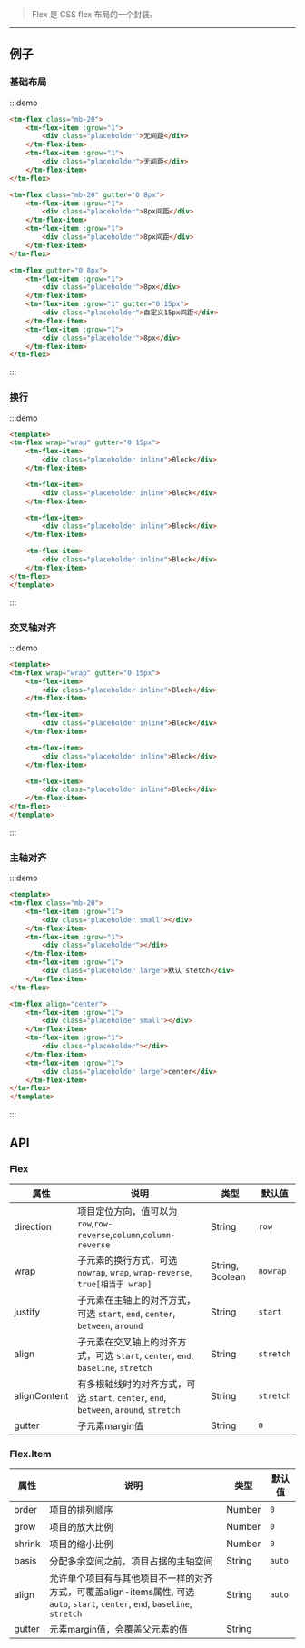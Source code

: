 > Flex 是 CSS flex 布局的一个封装。

-------------

## 例子

### 基础布局

:::demo

```html
<tm-flex class="mb-20">
    <tm-flex-item :grow="1">
        <div class="placeholder">无间距</div>
    </tm-flex-item>
    <tm-flex-item :grow="1">
        <div class="placeholder">无间距</div>
    </tm-flex-item>
</tm-flex>

<tm-flex class="mb-20" gutter="0 8px">
    <tm-flex-item :grow="1">
        <div class="placeholder">8px间距</div>
    </tm-flex-item>
    <tm-flex-item :grow="1">
        <div class="placeholder">8px间距</div>
    </tm-flex-item>
</tm-flex>

<tm-flex gutter="0 8px">
    <tm-flex-item :grow="1">
        <div class="placeholder">8px</div>
    </tm-flex-item>
    <tm-flex-item :grow="1" gutter="0 15px">
        <div class="placeholder">自定义15px间距</div>
    </tm-flex-item>
    <tm-flex-item :grow="1">
        <div class="placeholder">8px</div>
    </tm-flex-item>
</tm-flex>
```
:::

### 换行

:::demo 

```html
<template>
<tm-flex wrap="wrap" gutter="0 15px">
    <tm-flex-item>
        <div class="placeholder inline">Block</div>
    </tm-flex-item>

    <tm-flex-item>
        <div class="placeholder inline">Block</div>
    </tm-flex-item>

    <tm-flex-item>
        <div class="placeholder inline">Block</div>
    </tm-flex-item>

    <tm-flex-item>
        <div class="placeholder inline">Block</div>
    </tm-flex-item>
</tm-flex>
</template>
```
:::

### 交叉轴对齐

:::demo 

```html
<template>
<tm-flex wrap="wrap" gutter="0 15px">
    <tm-flex-item>
        <div class="placeholder inline">Block</div>
    </tm-flex-item>

    <tm-flex-item>
        <div class="placeholder inline">Block</div>
    </tm-flex-item>

    <tm-flex-item>
        <div class="placeholder inline">Block</div>
    </tm-flex-item>

    <tm-flex-item>
        <div class="placeholder inline">Block</div>
    </tm-flex-item>
</tm-flex>
</template>
```
:::

### 主轴对齐

:::demo 

```html
<template>
<tm-flex class="mb-20">
    <tm-flex-item :grow="1">
        <div class="placeholder small"></div>
    </tm-flex-item>
    <tm-flex-item :grow="1">
        <div class="placeholder"></div>
    </tm-flex-item>
    <tm-flex-item :grow="1">
        <div class="placeholder large">默认 stetch</div>
    </tm-flex-item>
</tm-flex>

<tm-flex align="center">
    <tm-flex-item :grow="1">
        <div class="placeholder small"></div>
    </tm-flex-item>
    <tm-flex-item :grow="1">
        <div class="placeholder"></div>
    </tm-flex-item>
    <tm-flex-item :grow="1">
        <div class="placeholder large">center</div>
    </tm-flex-item>
</tm-flex>
</template>
```
:::

## API

### Flex

属性 | 说明 | 类型 | 默认值
-----|-----|------|------
| direction    | 项目定位方向，值可以为 `row`,`row-reverse`,`column`,`column-reverse`    | String | `row` |
| wrap         | 子元素的换行方式，可选 `nowrap`, `wrap`, `wrap-reverse`, `true[相当于 wrap]` | String, Boolean  | `nowrap` |
| justify      | 子元素在主轴上的对齐方式，可选 `start`, `end`, `center`, `between`, `around` | String | `start` |
| align        | 子元素在交叉轴上的对齐方式，可选 `start`, `center`, `end`, `baseline`, `stretch` | String   | `stretch` |
| alignContent | 有多根轴线时的对齐方式，可选 `start`, `center`, `end`, `between`, `around`, `stretch`    | String  | `stretch` |
| gutter       | 子元素margin值 | String | `0` |

### Flex.Item

|属性 | 说明 | 类型 | 默认值 |
|----|----|----|----|
| order | 项目的排列顺序 | Number | `0` |
| grow | 项目的放大比例 | Number | `0` |
| shrink | 项目的缩小比例 | Number | `0` |
| basis | 分配多余空间之前，项目占据的主轴空间 | String | `auto` |
| align | 允许单个项目有与其他项目不一样的对齐方式，可覆盖align-items属性, 可选 `auto`, `start`, `center`, `end`, `baseline`, `stretch` | String | `auto` |
| gutter | 元素margin值，会覆盖父元素的值 | String |  |
